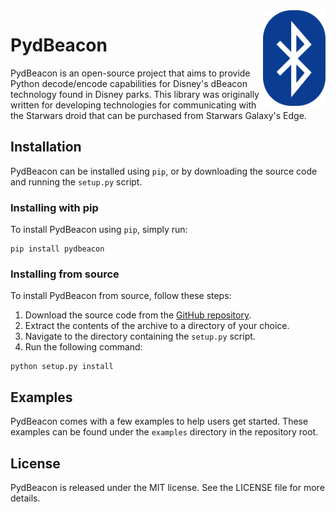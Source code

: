 <img src=".github/icon.png" align="right" width="100">

# PydBeacon

PydBeacon is an open-source project that aims to provide Python decode/encode capabilities for Disney's dBeacon technology found in Disney parks. This library was originally written for developing technologies for communicating with the Starwars droid that can be purchased from Starwars Galaxy's Edge.

## Installation

PydBeacon can be installed using `pip`, or by downloading the source code and running the `setup.py` script.

### Installing with pip

To install PydBeacon using `pip`, simply run:

```
pip install pydbeacon
```

### Installing from source

To install PydBeacon from source, follow these steps:

1. Download the source code from the [GitHub repository](https://github.com/thetestgame/pydBeacon).
2. Extract the contents of the archive to a directory of your choice.
3. Navigate to the directory containing the `setup.py` script.
4. Run the following command:

```
python setup.py install
```

## Examples

PydBeacon comes with a few examples to help users get started. These examples can be found under the `examples` directory in the repository root.

## License

PydBeacon is released under the MIT license. See the LICENSE file for more details.